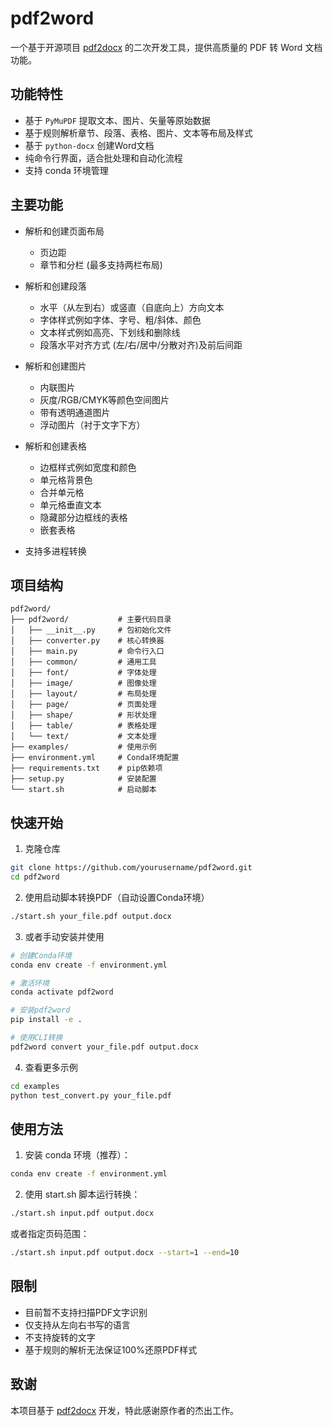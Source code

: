 # pdf2word

一个基于开源项目 [pdf2docx](https://github.com/dothinking/pdf2docx) 的二次开发工具，提供高质量的 PDF 转 Word 文档功能。

## 功能特性

- 基于 `PyMuPDF` 提取文本、图片、矢量等原始数据 
- 基于规则解析章节、段落、表格、图片、文本等布局及样式
- 基于 `python-docx` 创建Word文档
- 纯命令行界面，适合批处理和自动化流程
- 支持 conda 环境管理

## 主要功能

- 解析和创建页面布局
    - 页边距
    - 章节和分栏 (最多支持两栏布局)

- 解析和创建段落
    - 水平（从左到右）或竖直（自底向上）方向文本
    - 字体样式例如字体、字号、粗/斜体、颜色
    - 文本样式例如高亮、下划线和删除线
    - 段落水平对齐方式 (左/右/居中/分散对齐)及前后间距
    
- 解析和创建图片
	- 内联图片
    - 灰度/RGB/CMYK等颜色空间图片
    - 带有透明通道图片
    - 浮动图片（衬于文字下方）

- 解析和创建表格
    - 边框样式例如宽度和颜色
    - 单元格背景色
    - 合并单元格
    - 单元格垂直文本
    - 隐藏部分边框线的表格
    - 嵌套表格

- 支持多进程转换

## 项目结构

```
pdf2word/
├── pdf2word/           # 主要代码目录
│   ├── __init__.py     # 包初始化文件
│   ├── converter.py    # 核心转换器
│   ├── main.py         # 命令行入口
│   ├── common/         # 通用工具
│   ├── font/           # 字体处理
│   ├── image/          # 图像处理
│   ├── layout/         # 布局处理
│   ├── page/           # 页面处理
│   ├── shape/          # 形状处理
│   ├── table/          # 表格处理
│   └── text/           # 文本处理
├── examples/           # 使用示例
├── environment.yml     # Conda环境配置
├── requirements.txt    # pip依赖项
├── setup.py            # 安装配置
└── start.sh            # 启动脚本
```

## 快速开始

1. 克隆仓库

```bash
git clone https://github.com/yourusername/pdf2word.git
cd pdf2word
```

2. 使用启动脚本转换PDF（自动设置Conda环境）

```bash
./start.sh your_file.pdf output.docx
```

3. 或者手动安装并使用

```bash
# 创建Conda环境
conda env create -f environment.yml

# 激活环境
conda activate pdf2word

# 安装pdf2word
pip install -e .

# 使用CLI转换
pdf2word convert your_file.pdf output.docx
```

4. 查看更多示例

```bash
cd examples
python test_convert.py your_file.pdf
```

## 使用方法

1. 安装 conda 环境（推荐）：

```bash
conda env create -f environment.yml
```

2. 使用 start.sh 脚本运行转换：

```bash
./start.sh input.pdf output.docx
```

或者指定页码范围：

```bash
./start.sh input.pdf output.docx --start=1 --end=10
```

## 限制

- 目前暂不支持扫描PDF文字识别
- 仅支持从左向右书写的语言
- 不支持旋转的文字
- 基于规则的解析无法保证100%还原PDF样式

## 致谢

本项目基于 [pdf2docx](https://github.com/dothinking/pdf2docx) 开发，特此感谢原作者的杰出工作。
